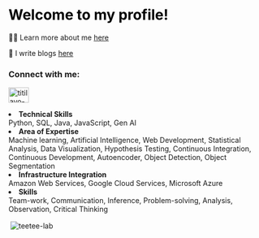 
<h1 <span style = 'color: black'></>Welcome to my profile!</i></span></h1>

👨‍💻 Learn more about me [here](https://abbyamuwo.com)

📝 I write blogs [here](https://medium.com/@publicationbytee)

<h3 align="left">Connect with me:</h3>
<p align="left">
<a href="https://linkedin.com/in/titilayo-teetee-amuwo" target="blank"><img align="center" src="https://raw.githubusercontent.com/rahuldkjain/github-profile-readme-generator/master/src/images/icons/Social/linked-in-alt.svg" alt="titilayo-teetee-amuwo" height="30" width="40" /></a>

<p><li><span><strong>Technical Skills</strong></span><br>Python, SQL, Java, JavaScript, Gen AI</li>
                        <li><span><strong>Area of Expertise</strong></span><br>Machine learning, Artificial Intelligence, Web Development, Statistical Analysis, Data Visualization, Hypothesis Testing, Continuous Integration, Continuous Development, Autoencoder, Object Detection, Object Segmentation</li>
                        <li><span><strong>Infrastructure Integration</strong></span><br>Amazon Web Services, Google Cloud Services, Microsoft Azure</li>
                        <li><span><strong>Skills</strong></span><br>Team-work, Communication, Inference, Problem-solving, Analysis, Observation, Critical Thinking</li></li></p>

<p>&nbsp;<img align="center" src="https://github-readme-stats.vercel.app/api?username=teetee-lab&show_icons=true&locale=en" alt="teetee-lab" /></p>
